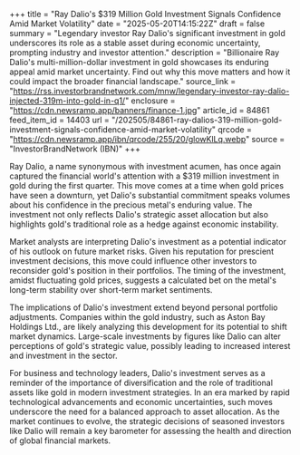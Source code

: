+++
title = "Ray Dalio's $319 Million Gold Investment Signals Confidence Amid Market Volatility"
date = "2025-05-20T14:15:22Z"
draft = false
summary = "Legendary investor Ray Dalio's significant investment in gold underscores its role as a stable asset during economic uncertainty, prompting industry and investor attention."
description = "Billionaire Ray Dalio's multi-million-dollar investment in gold showcases its enduring appeal amid market uncertainty. Find out why this move matters and how it could impact the broader financial landscape."
source_link = "https://rss.investorbrandnetwork.com/mnw/legendary-investor-ray-dalio-injected-319m-into-gold-in-q1/"
enclosure = "https://cdn.newsramp.app/banners/finance-1.jpg"
article_id = 84861
feed_item_id = 14403
url = "/202505/84861-ray-dalios-319-million-gold-investment-signals-confidence-amid-market-volatility"
qrcode = "https://cdn.newsramp.app/ibn/qrcode/255/20/glowKlLq.webp"
source = "InvestorBrandNetwork (IBN)"
+++

<p>Ray Dalio, a name synonymous with investment acumen, has once again captured the financial world's attention with a $319 million investment in gold during the first quarter. This move comes at a time when gold prices have seen a downturn, yet Dalio's substantial commitment speaks volumes about his confidence in the precious metal's enduring value. The investment not only reflects Dalio's strategic asset allocation but also highlights gold's traditional role as a hedge against economic instability.</p><p>Market analysts are interpreting Dalio's investment as a potential indicator of his outlook on future market risks. Given his reputation for prescient investment decisions, this move could influence other investors to reconsider gold's position in their portfolios. The timing of the investment, amidst fluctuating gold prices, suggests a calculated bet on the metal's long-term stability over short-term market sentiments.</p><p>The implications of Dalio's investment extend beyond personal portfolio adjustments. Companies within the gold industry, such as Aston Bay Holdings Ltd., are likely analyzing this development for its potential to shift market dynamics. Large-scale investments by figures like Dalio can alter perceptions of gold's strategic value, possibly leading to increased interest and investment in the sector.</p><p>For business and technology leaders, Dalio's investment serves as a reminder of the importance of diversification and the role of traditional assets like gold in modern investment strategies. In an era marked by rapid technological advancements and economic uncertainties, such moves underscore the need for a balanced approach to asset allocation. As the market continues to evolve, the strategic decisions of seasoned investors like Dalio will remain a key barometer for assessing the health and direction of global financial markets.</p>